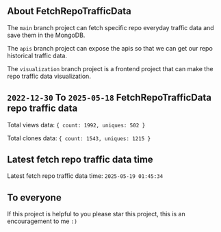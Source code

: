 ## About FetchRepoTrafficData

The `main` branch project can fetch specific repo everyday traffic data and save them in the MongoDB.

The `apis` branch project can expose the apis so that we can get our repo historical traffic data.

The `visualization` branch project is a frontend project that can make the repo traffic data visualization.

## `2022-12-30` To `2025-05-18` FetchRepoTrafficData repo traffic data

Total views data: `{ count: 1992, uniques: 502 }`

Total clones data: `{ count: 1543, uniques: 1215 }`

## Latest fetch repo traffic data time

Latest fetch repo traffic data time: `2025-05-19 01:45:34`

## To everyone

If this project is helpful to you please star this project, this is an encouragement to me `:)`



